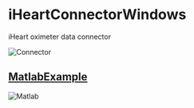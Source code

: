 # iHeartConnectorWindows
iHeart oximeter data connector

![Connector](../../../.github/blob/main/profile/assets/images/connector.png)

## [MatlabExample](https://github.com/iheartre/iHeartConnectorWindows/tree/main/Matlab%20Example)

![Matlab](../../../.github/blob/main/profile/assets/images/matlab_chart.png)